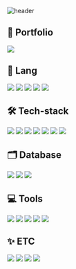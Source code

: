 
![header](https://capsule-render.vercel.app/api?type=Waving&color=0:0072FF,100:001F45&height=300&section=header&text=🐳JUNIVERSE🐳%20&fontSize=80&animation=fadeIn&fontColor=f1f1f1)
<!--
**bjiyoon/bjiyoon** is a ✨ _special_ ✨ repository because its `README.md` (this file) appears on your GitHub profile.

Here are some ideas to get you started:

- 🔭 I’m currently working on ...
- 🌱 I’m currently learning ...
- 👯 I’m looking to collaborate on ...
- 🤔 I’m looking for help with ...
- 💬 Ask me about ...
- 📫 How to reach me: ...
- 😄 Pronouns: ...
- ⚡ Fun fact: ...
-->
<h2><b>📝 Portfolio</b></h2>
<div>
  <a href="https://www.notion.so/c9eb30dc73764b3686b1b9502be23215" target="_blank"><img src="https://img.shields.io/badge/Notion-FCFCFC?style=flat&logo=Notion&logoColor=black"></a>
</div>
<p></p>
<h2><b>💫 Lang</b></h2>
<div>
<img src="https://img.shields.io/badge/JavaScript-FCFCFC?style=flat&logo=JavaScript&logoColor=F7DF1E"> <img src="https://img.shields.io/badge/Python-F2D950?style=flat&logo=python&logoColor=16417C"> <img src="https://img.shields.io/badge/HTML-BA281D?style=flat&logo=html5&logoColor=white"> <img src="https://img.shields.io/badge/CSS-F5F5F5?&style=flat&logo=css3&logoColor=185EF5"> <img src="https://img.shields.io/badge/Java-ED8B00?style=flat&logo=openjdk&logoColor=white">
</div>
<p></p>
<h2><b>🛠️ Tech-stack</b></h2>
<div>
<img src="https://img.shields.io/badge/React-20232A?style=flat&logo=react&logoColor=61DAFB"> <img src="https://img.shields.io/badge/React_Native-20232A?style=flat&logo=react&logoColor=61DAFB"> <img src="https://img.shields.io/badge/Node.js-43853D?style=flat&logo=node.js&logoColor=white"> <img src="https://img.shields.io/badge/Pytorch-F5F5F5?style=flat&logo=Pytorch&logoColor=D42E20"> <img src="https://img.shields.io/badge/tensorflow-F5F5F5?style=flat&logo=Tensorflow&logoColor=F08650"> <img src="https://img.shields.io/badge/OpenCV-0023F5?style=flat&logo=OpenCV&logoColor=75FA8D"> <img src="https://img.shields.io/badge/NumPy-FCFCFC?style=flat&logo=NumPy&logoColor=3282F6">
</div>

<h2><b>🗂️ Database</b></h2>
<div>
<img src="https://img.shields.io/badge/MySQL-3180F2?style=flat&logo=mysql&logoColor=white"> <img src="https://img.shields.io/badge/MongoDB-4EA94B?style=flat&logo=mongodb&logoColor=white"> <img src="https://img.shields.io/badge/Oracle-F5F5F5?style=flat&logo=Oracle&logoColor=D42E20">
</div>

<h2><b>💻 Tools</b></h2>
<div>
<img src="https://img.shields.io/badge/VScode-0078D4?style=flat&logo=Visualstudio&logoColor=white"> <img src="https://img.shields.io/badge/PyCharm-000000.svg?&style=flat&logo=PyCharm&logoColor=61AD58"> <img src="https://img.shields.io/badge/IntelliJ_IDEA-333333.svg?style=flat&logo=intellij-idea&logoColor=F23673"> <img src="https://img.shields.io/badge/Colab-F9AB00?style=flat&logo=googlecolab&color=525252"> <img src="https://img.shields.io/badge/Jupyter-FCFCFC?style=flat&logo=Jupyter&color=FCFCFC">
</div>

<h2><b>✨ ETC</b></h2>
<div>
<img src="https://img.shields.io/badge/GitHub-100000?style=flat&logo=github&logoColor=white"> <img src="https://img.shields.io/badge/Postman-FF6C37?style=flat&logo=postman&logoColor=white"> <img src="https://img.shields.io/badge/Slack-4A154B?style=flat&logo=slack&logoColor=white"> <img src="https://img.shields.io/badge/Jira-F5F5F5?style=flat&logo=jira&logoColor=185EF5"> 
</div>
